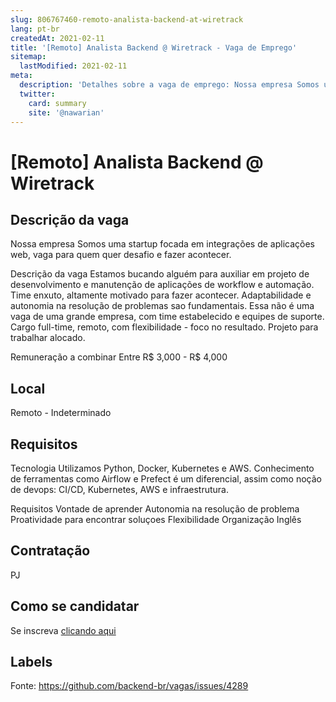 ```yaml
---
slug: 806767460-remoto-analista-backend-at-wiretrack
lang: pt-br
createdAt: 2021-02-11
title: '[Remoto] Analista Backend @ Wiretrack - Vaga de Emprego'
sitemap:
  lastModified: 2021-02-11
meta:
  description: 'Detalhes sobre a vaga de emprego: Nossa empresa Somos uma startup focada em integrações de aplicações web, vaga para quem quer desafio e fazer acontecer. Descrição da vaga Estamos bucando alguém para auxiliar em projeto de desenvolvimento e manutenção de aplicações de workflow e automação. Time enxuto, altamente motivado para fazer acontecer. Adaptabilidade e autonomia na resolução de problemas sao fundamentais. Essa não é uma vaga de uma grande empresa, com time estabelecido e equipes de suporte. Cargo full-time, remoto, com flexibilidade - foco no resultado. Projeto para trabalhar alocado. Remuneração a combinar Entre R$ 3,000 - R$ 4,000'
  twitter:
    card: summary
    site: '@nawarian'
---
```


# [Remoto] Analista Backend @ Wiretrack

## Descrição da vaga

Nossa empresa
Somos uma startup focada em integrações de aplicações web, vaga para quem quer desafio e fazer acontecer.

Descrição da vaga
Estamos bucando alguém para auxiliar em projeto de desenvolvimento e manutenção de aplicações de workflow e automação. Time enxuto, altamente motivado para fazer acontecer. Adaptabilidade e autonomia na resolução de problemas sao fundamentais.  Essa não é uma vaga de uma grande empresa, com time estabelecido e equipes de suporte.  Cargo full-time, remoto, com flexibilidade - foco no resultado. Projeto para trabalhar alocado.

Remuneração a combinar
Entre R$ 3,000 - R$ 4,000

## Local

Remoto - Indeterminado

## Requisitos

Tecnologia
Utilizamos Python, Docker, Kubernetes e AWS. Conhecimento de ferramentas como Airflow e Prefect é um diferencial, assim como noção de devops: CI/CD, Kubernetes, AWS e infraestrutura.


Requisitos
Vontade de aprender
Autonomia na resolução de problema
Proatividade para encontrar soluçoes
Flexibilidade
Organização
Inglês

## Contratação

PJ

## Como se candidatar

Se inscreva [clicando aqui](https://www.pyjobs.com.br/job/2090)

## Labels



Fonte: https://github.com/backend-br/vagas/issues/4289